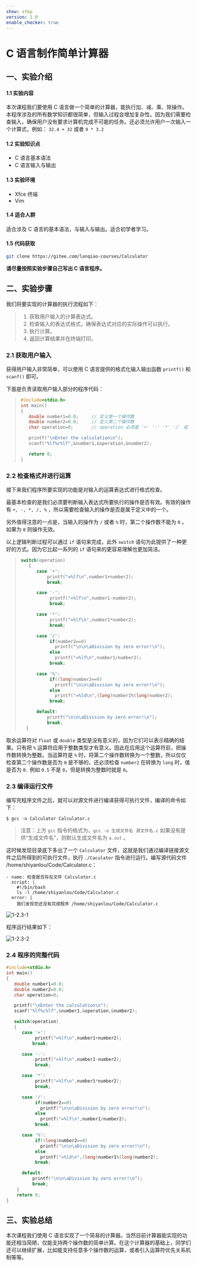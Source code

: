 ```yaml
---
show: step
version: 1.0
enable_checker: true
---
```


# C 语言制作简单计算器

## 一、实验介绍

#### 1.1 实验内容

本次课程我们要使用 C 语言做一个简单的计算器，能执行加、减、乘、除操作。本程序涉及的所有数学知识都很简单，但输入过程会增加复杂性。因为我们需要检查输入，确保用户没有要求计算机完成不可能的任务。还必须允许用户一次输入一个计算式，例如：
`32.4 + 32` 或者 `9 * 3.2`

#### 1.2 实验知识点

- C 语言基本语法
- C 语言输入与输出

#### 1.3 实验环境

- Xfce 终端
- Vim

#### 1.4 适合人群

适合涉及 C 语言的基本语法，与输入与输出。适合初学者学习。

#### 1.5 代码获取

```bash
git clone https://gitee.com/lanqiao-courses/Calculator
```

**请尽量按照实验步骤自己写出 C 语言程序。**

## 二、实验步骤

我们将要实现的计算器的执行流程如下：

> 1. 获取用户输入的计算表达式。
> 2. 检查输入的表达式格式，确保表达式对应的实际操作可以执行。
> 3. 执行计算。
> 4. 返回计算结果并在终端打印。

### 2.1 获取用户输入

获得用户输入非常简单，可以使用 C 语言提供的格式化输入输出函数 `printf()` 和 `scanf()` 即可。

下面是负责读取用户输入部分的程序代码：

> ```c
> #include<stdio.h>
> int main()
> {
>    double number1=0.0;     // 定义第一个操作数
>    double number2=0.0;     // 定义第二个操作数
>    char operation=0;       // operation 必须是 '+' '-' '*' '/' 或 '%'
>
>    printf("\nEnter the calculation\n");
>    scanf("%lf%c%lf",&number1,&operation,&number2);
>
>    return 0;
> }
> ```

### 2.2 检查格式并进行运算

接下来我们程序所要实现的功能是对输入的运算表达式进行格式检查。

最基本检查的是我们必须要判断输入表达式所要执行的操作是否有效。有效的操作有 `+, -, *, /, %` ，所以需要检查输入的操作是否是属于定义中的一个。

另外值得注意的一点是，当输入的操作为 `/` 或者 `%` 时，第二个操作数不能为 `0` 。如果为 `0` 则操作无效。

以上逻辑判断过程可以通过 `if` 语句来完成，此外 `switch` 语句为此提供了一种更好的方式。因为它比起一系列的 `if` 语句来的更容易理解也更加简洁。

> ```c
> switch(operation)
>    {
>       case '+':
>           printf("=%lf\n",number1+number2);
>           break;
>
>       case '-':
>            printf("=%lf\n",number1-number2);
>            break;
>
>       case '*':
>            printf("=%lf\n",number1*number2);
>            break;
>
>       case '/':
>            if(number2==0)
>              printf("\n\n\aDivision by zero error!\n");
>            else
>              printf("=%lf\n",number1/number2);
>            break;
>
>       case '%':
>            if((long)number2==0)
>              printf("\n\n\aDivision by zero error!\n");
>            else
>              printf("=%ld\n",(long)number1%(long)number2);
>            break;
>
>       default:
>           printf("\n\n\aDivision by zero error!\n");
>           break;
>   }
> ```

取余运算符对 `float` 或 `double` 类型是没有意义的，因为它们可以表示精确的结果。只有把 `%` 运算符应用于整数类型才有意义。因此在应用这个运算符前，把操作数转换为整数。当运算符是 `%` 时，将第二个操作数转换为一个整数，所以仅仅检查第二个操作数是否为 `0` 是不够的，还必须检查 `number2` 在转换为 `long` 时，值是否为 `0.` 例如 `0.5` 不是 `0`，但是转换为整数时就是 `0`。

### 2.3 编译运行文件

编写完程序文件之后，就可以对源文件进行编译获得可执行文件，编译的命令如下：

```
$ gcc -o Calculator Calculator.c
```

> 注意：上方 `gcc` 指令的格式为，`gcc -o 生成文件名 源文件名.c` 如果没有提供“生成文件名”，则默认生成文件名为 `a.out` 。

这时候发现目录底下多出了一个 `Calculator` 文件，这就是我们通过编译链接源文件之后所得到的可执行文件，执行 `./Caculator` 指令进行运行。编写源代码文件 /home/shiyanlou/Code/Calculator.c：

```checker
- name: 检查是否存在文件 Calculator.c
  script: |
    #!/bin/bash
    ls -l /home/shiyanlou/Code/Calculator.c
  error: |
    我们发现您还没有完成程序 /home/shiyanlou/Code/Calculator.c
```

![1-2.3-1](https://doc.shiyanlou.com/document-uid242676labid314timestamp1474653687726.png/wm)

程序运行结果如下：

![1-2.3-2](https://doc.shiyanlou.com/document-uid242676labid314timestamp1474652960595.png/wm)

### 2.4 程序的完整代码

```c
#include<stdio.h>
int main()
{
   double number1=0.0;
   double number2=0.0;
   char operation=0;

   printf("\nEnter the calculation\n");
   scanf("%lf%c%lf",&number1,&operation,&number2);

   switch(operation)
   {
      case '+':
           printf("=%lf\n",number1+number2);
          break;

      case '-':
           printf("=%lf\n",number1-number2);
           break;

      case '*':
           printf("=%lf\n",number1*number2);
           break;

      case '/':
           if(number2==0)
             printf("\n\n\aDivision by zero error!\n");
           else
             printf("=%lf\n",number1/number2);
           break;

      case '%':
           if((long)number2==0)
             printf("\n\n\aDivision by zero error!\n");
           else
             printf("=%ld\n",(long)number1%(long)number2);
           break;

      default:
          printf("\n\n\aDivision by zero error!\n");
          break;
    }
    return 0;
}
```

## 三、实验总结

本次课程我们使用 C 语言实现了一个简易的计算器。当然目前计算器能实现的功能还相当简陋，仅能支持两个操作数的简单计算。在这个计算器的基础上，同学们还可以继续扩展，比如能支持任意多个操作数的运算，或者引入运算符优先关系机制等等。
